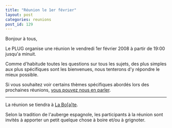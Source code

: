 ```yaml
---
title: "Réunion le 1er février"
layout: post
categories: reunions
post_id: 129
---
```

Bonjour à tous,

Le PLUG organise une réunion le vendredi 1er février 2008 à partir de 19:00 jusqu'a minuit.

Comme d'habitude toutes les questions sur tous les sujets, des plus simples aux plus spécifiques sont les bienvenues, nous tenterons d'y répondre le mieux possible.

Si vous souhaitez voir certains thèmes spécifiques abordés lors des prochaines réunions, [vous pouvez nous en parler](/contact/).

----
La réunion se tiendra à [La Bo\[a\]te](http://laboate.com/).

Selon la tradition de l'auberge espagnole, les participants à la réunion sont invités à apporter un petit quelque chose à boire et/ou à grignoter.